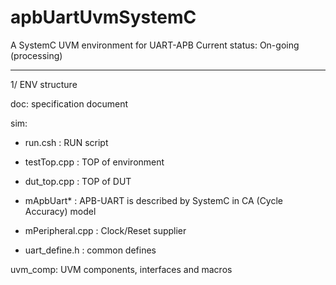 # apbUartUvmSystemC
A SystemC UVM environment for UART-APB
Current status: On-going (processing)

--------------------------------------

1/ ENV structure

doc: specification document

sim:

  - run.csh : RUN script
  
  - testTop.cpp : TOP of environment
  
  - dut_top.cpp : TOP of DUT
  
  - mApbUart* : APB-UART is described by SystemC in CA (Cycle Accuracy) model
  
  - mPeripheral.cpp : Clock/Reset supplier
  
  - uart_define.h : common defines
  
uvm_comp: UVM components, interfaces and macros

